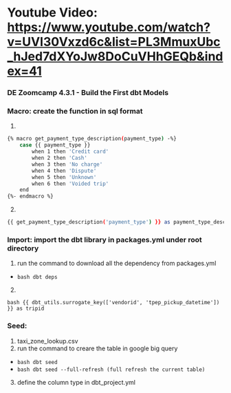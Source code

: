 # Youtube Video: https://www.youtube.com/watch?v=UVI30Vxzd6c&list=PL3MmuxUbc_hJed7dXYoJw8DoCuVHhGEQb&index=41

### DE Zoomcamp 4.3.1 - Build the First dbt Models


### Macro: create the function in sql format
1. 
```bash
{% macro get_payment_type_description(payment_type) -%}
    case {{ payment_type }}
        when 1 then 'Credit card'
        when 2 then 'Cash'
        when 3 then 'No charge'
        when 4 then 'Dispute'
        when 5 then 'Unknown'
        when 6 then 'Voided trip'
    end
{%- endmacro %}
```

2. 
```bash
{{ get_payment_type_description('payment_type') }} as payment_type_description, 
```

### Import: import the dbt library in packages.yml under root directory
1. run the command to download all the dependency from packages.yml
- ```bash dbt deps```

2. 
```bash {{ dbt_utils.surrogate_key(['vendorid', 'tpep_pickup_datetime']) }} as tripid```

### Seed:
1. taxi_zone_lookup.csv
2. run the command to creare the table in google big query
- ```bash dbt seed```
- ```bash dbt seed --full-refresh (full refresh the current table)```
3. define the column type in dbt_project.yml
